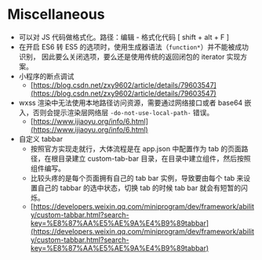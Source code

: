 # Miscellaneous

* 可以对 JS 代码做格式化。路径：编辑 - 格式化代码 \[ shift + alt + F \]
* 在开启 ES6 转 ES5 的选项时，使用生成器语法（`function*`）并不能被成功识别， 因此要么关闭选项，要么还是使用传统的返回闭包的 iterator 实现方案。
* 小程序的断点调试
  * [https://blog.csdn.net/zxy9602/article/details/79603547](https://blog.csdn.net/zxy9602/article/details/79603547)
* wxss 渲染中无法使用本地路径访问资源，需要通过网络接口或者 base64 嵌入，否则会提示渲染层网络层 `-do-not-use-local-path-` 错误。
  * [https://www.ijiaoyu.org/info/6.html](https://www.ijiaoyu.org/info/6.html)
* 自定义 tabbar
  * 按照官方实现走就行，大体流程是在 app.json 中配置作为 tab 的页面路径，在根目录建立 custom-tab-bar 目录，在目录中建立组件，然后按照组件编写。
  * 比较头疼的是每个页面拥有自己的 tab bar 实例，导致要由每个 tab 来设置自己的 tabbar 的选中状态，切换 tab 的时候 tab bar 就会有短暂的闪烁。
  * [https://developers.weixin.qq.com/miniprogram/dev/framework/ability/custom-tabbar.html?search-key=%E8%87%AA%E5%AE%9A%E4%B9%89tabbar](https://developers.weixin.qq.com/miniprogram/dev/framework/ability/custom-tabbar.html?search-key=%E8%87%AA%E5%AE%9A%E4%B9%89tabbar)

